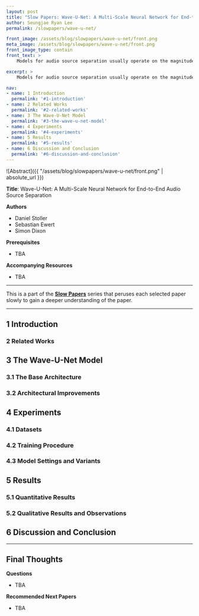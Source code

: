 ```yaml
---
layout: post
title: "Slow Papers: Wave-U-Net: A Multi-Scale Neural Network for End-to-End Audio Source Separation (Stoller et al., 2018)"
author: Seungjae Ryan Lee
permalink: /slowpapers/wave-u-net/

front_image: /assets/blog/slowpapers/wave-u-net/front.png
meta_image: /assets/blog/slowpapers/wave-u-net/front.png
front_image_type: contain
front_text: >
    Models for audio source separation usually operate on the magnitude spectrum, which ignores phase information and makes separation performance dependant on hyper-parameters for the spectral front-end. Therefore, we investigate end-to-end source separation in the time-domain, which allows modelling phase information and avoids fixed spectral transformations. Due to high sampling rates for audio, employing a long temporal input context on the sample level is difficult, but required for high quality separation results because of long-range temporal correlations. In this context, we propose the Wave-U-Net, an adaptation of the U-Net to the one-dimensional time domain, which repeatedly resamples feature maps to compute and combine features at different time scales. We introduce further architectural improvements, including an output layer that enforces source additivity, an upsampling technique and a context-aware prediction framework to reduce output artifacts. Experiments for singing voice separation indicate that our architecture yields a performance comparable to a state-of-the-art spectrogram-based U-Net architecture, given the same data. Finally, we reveal a problem with outliers in the currently used SDR evaluation metrics and suggest reporting rank-based statistics to alleviate this problem.

excerpt: >
    Models for audio source separation usually operate on the magnitude spectrum, which ignores phase information and makes separation performance dependant on hyper-parameters for the spectral front-end. Therefore, we investigate end-to-end source separation in the time-domain, which allows modelling phase information and avoids fixed spectral transformations. Due to high sampling rates for audio, employing a long temporal input context on the sample level is difficult, but required for high quality separation results because of long-range temporal correlations. In this context, we propose the Wave-U-Net, an adaptation of the U-Net to the one-dimensional time domain, which repeatedly resamples feature maps to compute and combine features at different time scales. We introduce further architectural improvements, including an output layer that enforces source additivity, an upsampling technique and a context-aware prediction framework to reduce output artifacts. Experiments for singing voice separation indicate that our architecture yields a performance comparable to a state-of-the-art spectrogram-based U-Net architecture, given the same data. Finally, we reveal a problem with outliers in the currently used SDR evaluation metrics and suggest reporting rank-based statistics to alleviate this problem.

nav:
- name: 1 Introduction
  permalink: '#1-introduction'
- name: 2 Related Works
  permalink: '#2-related-works'
- name: 3 The Wave-U-Net Model
  permalink: '#3-the-wave-u-net-model'
- name: 4 Experiments
  permalink: '#4-experiments'
- name: 5 Results
  permalink: '#5-results'
- name: 6 Discussion and Conclusion
  permalink: '#6-discussion-and-conclusion'
---
```


![Abstract]({{ "/assets/blog/slowpapers/wave-u-net/front.png" | absolute_url }})

**Title**: Wave-U-Net: A Multi-Scale Neural Network for End-to-End Audio Source Separation

**Authors**
<div>
<ul class="slowpapers__authors">
  <li>Daniel Stoller</li>
  <li>Sebastian Ewert</li>
  <li>Simon Dixon</li>
</ul>
</div>

**Prerequisites**
 - TBA

**Accompanying Resources**
 - TBA

<hr/>

This is a part of the [**Slow Papers**](/slowpapers) series that peruses each selected paper slowly to gain a deeper understanding of the paper.

<hr/>



## 1 Introduction
### 2 Related Works
## 3 The Wave-U-Net Model
### 3.1 The Base Architecture
### 3.2 Architectural Improvements
## 4 Experiments
### 4.1 Datasets
### 4.2 Training Procedure
### 4.3 Model Settings and Variants
## 5 Results
### 5.1 Quantitative Results
### 5.2 Qualitative Results and Observations
## 6 Discussion and Conclusion

<hr/>



## Final Thoughts

**Questions**
 - TBA

**Recommended Next Papers**
 - TBA

